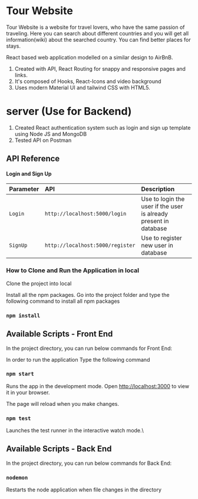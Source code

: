 # Tour Website
Tour Website is a website for travel lovers, who have the same passion of traveling. Here you can search about different countries and you will get all information(wiki) about the searched country. You can find better places for stays.

React based web application modelled on a similar design to AirBnB. 
1. Created with API, React Routing for snappy and responsive pages and links.
2. It's composed of Hooks, React-Icons and video background 
3. Uses modern Material UI and tailwind CSS with HTML5.

# server (Use for Backend)
1. Created React authentication system such as login and sign up template using Node JS and MongoDB
2. Tested API on Postman

## API Reference

#### Login and Sign Up

| Parameter | API                             | Description                                                     |
| :-------- | :-------------------------------| :-------------------------                                      |
| `Login`   | `http://localhost:5000/login`   | Use to login the user if the user is already present in database|
| `SignUp`  | `http://localhost:5000/register`| Use to register new user in database                            |

### How to Clone and Run the Application in local
Clone the project into local

Install all the npm packages. 
Go into the project folder and type the following command to install all npm packages
### `npm install`

## Available Scripts - Front End

In the project directory, you can run below commands for Front End:

In order to run the application Type the following command
### `npm start`

Runs the app in the development mode.
Open [http://localhost:3000](http://localhost:3000) to view it in your browser.

The page will reload when you make changes.

### `npm test`

Launches the test runner in the interactive watch mode.\

## Available Scripts - Back End
In the project directory, you can run below commands for Back End:

### `nodemon`
Restarts the node application when file changes in the directory
